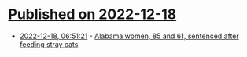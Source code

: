 # [Published on 2022-12-18](index.md)

* [2022-12-18, 06:51:21](https://news.ycombinator.com/item?id=34035597) - [Alabama women, 85 and 61, sentenced after feeding stray cats](https://www.theguardian.com/us-news/2022/dec/17/alabama-women-stray-cats-arrest-food-trap)
